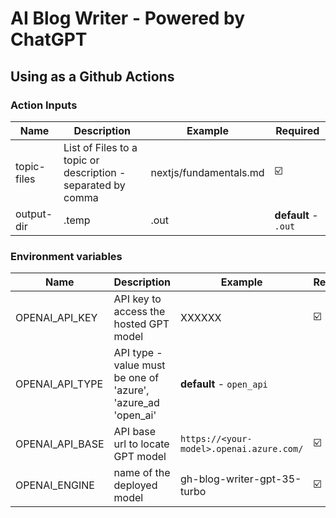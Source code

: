 # AI Blog Writer - Powered by ChatGPT

## Using as a Github Actions

### Action Inputs

| Name        | Description                                                  | Example                | Required             |
| ----------- | ------------------------------------------------------------ | ---------------------- | -------------------- |
| topic-files | List of Files to a topic or description - separated by comma | nextjs/fundamentals.md | ☑️                   |
| output-dir  | .temp                                                        | .out                   | **default** - `.out` |

### Environment variables

| Name            | Description                                                  | Example                                  | Required |
| --------------- | ------------------------------------------------------------ | ---------------------------------------- | -------- |
| OPENAI_API_KEY  | API key to access the hosted GPT model                       | XXXXXX                                   | ☑️       |
| OPENAI_API_TYPE | API type - value must be one of 'azure', 'azure_ad 'open_ai' | **default** - `open_api`                 |
| OPENAI_API_BASE | API base url to locate GPT model                             | `https://<your-model>.openai.azure.com/` | ☑️       |
| OPENAI_ENGINE   | name of the deployed model                                   | gh-blog-writer-gpt-35-turbo              | ☑️       |

